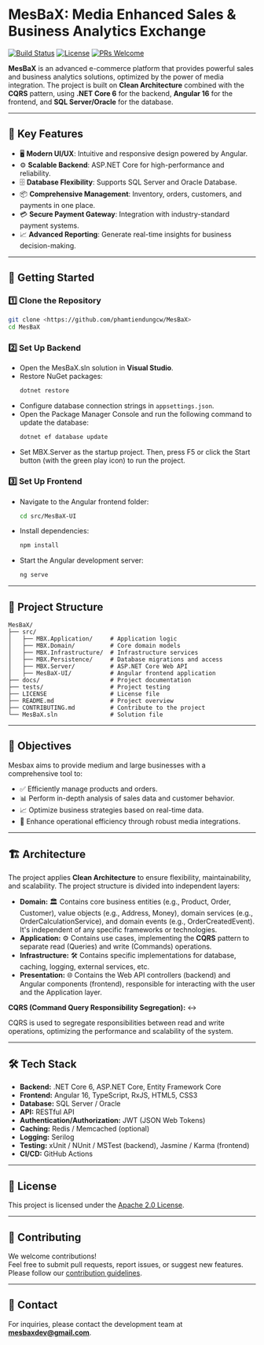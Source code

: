 ﻿# MesBaX: Media Enhanced Sales & Business Analytics Exchange

[![Build Status](https://img.shields.io/badge/build-passing-brightgreen.svg)](https://github.com/phamtiendungcw/MesBaX/actions)
[![License](https://img.shields.io/badge/License-Apache%202.0-blue.svg)](LICENSE)
[![PRs Welcome](https://img.shields.io/badge/PRs-welcome-brightgreen.svg)](CONTRIBUTING.md)

**MesBaX** is an advanced e-commerce platform that provides powerful sales and business analytics solutions, optimized by the power of media integration. The project is built on **Clean Architecture** combined with the **CQRS** pattern, using **.NET Core 6** for the backend, **Angular 16** for the frontend, and **SQL Server/Oracle** for the database.

---

## 🌟 **Key Features**
- 🖥️ **Modern UI/UX**: Intuitive and responsive design powered by Angular.
- ⚙️ **Scalable Backend**: ASP.NET Core for high-performance and reliability.
- 🗄️ **Database Flexibility**: Supports SQL Server and Oracle Database.
- 📦 **Comprehensive Management**: Inventory, orders, customers, and payments in one place.
- 💳 **Secure Payment Gateway**: Integration with industry-standard payment systems.
- 📈 **Advanced Reporting**: Generate real-time insights for business decision-making.

---

## 🚀 **Getting Started**

### 1️⃣ **Clone the Repository**
```bash
git clone <https://github.com/phamtiendungcw/MesBaX>
cd MesBaX
```

### 2️⃣ **Set Up Backend**
- Open the MesBaX.sln solution in **Visual Studio**.
- Restore NuGet packages:
  ```bash
  dotnet restore
  ```
- Configure database connection strings in `appsettings.json`.
- Open the Package Manager Console and run the following command to update the database:
  ```bash
  dotnet ef database update
  ```
- Set MBX.Server as the startup project. Then, press F5 or click the Start button (with the green play icon) to run the project.

### 3️⃣ **Set Up Frontend**
- Navigate to the Angular frontend folder:
  ```bash
  cd src/MesBaX-UI
  ```
- Install dependencies:
  ```bash
  npm install
  ```
- Start the Angular development server:
  ```bash
  ng serve
  ```

---

## 📂 **Project Structure**
```plaintext
MesBaX/
├── src/
│   ├── MBX.Application/     # Application logic
│   ├── MBX.Domain/          # Core domain models
│   ├── MBX.Infrastructure/  # Infrastructure services
│   ├── MBX.Persistence/     # Database migrations and access
│   ├── MBX.Server/          # ASP.NET Core Web API
│   ├── MesBaX-UI/           # Angular frontend application
├── docs/                    # Project documentation
├── tests/                   # Project testing
├── LICENSE                  # License file
├── README.md                # Project overview
├── CONTRIBUTING.md          # Contribute to the project
└── MesBaX.sln				 # Solution file
```

---

## 🎯 Objectives

Mesbax aims to provide medium and large businesses with a comprehensive tool to:

*   ✅ Efficiently manage products and orders.
*   📊 Perform in-depth analysis of sales data and customer behavior.
*   📈 Optimize business strategies based on real-time data.
*   🚀 Enhance operational efficiency through robust media integrations.

---

## 🏗️ Architecture

The project applies **Clean Architecture** to ensure flexibility, maintainability, and scalability. The project structure is divided into independent layers:

*   **Domain:** :classical_building: Contains core business entities (e.g., Product, Order, Customer), value objects (e.g., Address, Money), domain services (e.g., OrderCalculationService), and domain events (e.g., OrderCreatedEvent). It's independent of any specific frameworks or technologies.
*   **Application:** :gear: Contains use cases, implementing the **CQRS** pattern to separate read (Queries) and write (Commands) operations.
*   **Infrastructure:** :hammer_and_wrench: Contains specific implementations for database, caching, logging, external services, etc.
*   **Presentation:** :globe_with_meridians: Contains the Web API controllers (backend) and Angular components (frontend), responsible for interacting with the user and the Application layer.

**CQRS (Command Query Responsibility Segregation):** :left_right_arrow:

CQRS is used to segregate responsibilities between read and write operations, optimizing the performance and scalability of the system.

---

## 🛠️ **Tech Stack**

*   **Backend:** .NET Core 6, ASP.NET Core, Entity Framework Core
*   **Frontend:** Angular 16, TypeScript, RxJS, HTML5, CSS3
*   **Database:** SQL Server / Oracle
*   **API:** RESTful API
*   **Authentication/Authorization:** JWT (JSON Web Tokens)
*   **Caching:** Redis / Memcached (optional)
*   **Logging:** Serilog
*   **Testing:** xUnit / NUnit / MSTest (backend), Jasmine / Karma (frontend)
*   **CI/CD:** GitHub Actions

---

## 📜 **License**
This project is licensed under the [Apache 2.0 License](LICENSE).

---

## 🤝 **Contributing**
We welcome contributions!  
Feel free to submit pull requests, report issues, or suggest new features. Please follow our [contribution guidelines](CONTRIBUTING.md).

---

## 📧 **Contact**
For inquiries, please contact the development team at **[mesbaxdev@gmail.com](mailto:mesbaxdev@gmail.com)**.
